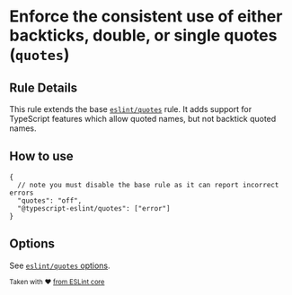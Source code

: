 # Enforce the consistent use of either backticks, double, or single quotes (`quotes`)

## Rule Details

This rule extends the base [`eslint/quotes`](https://eslint.org/docs/rules/quotes) rule.
It adds support for TypeScript features which allow quoted names, but not backtick quoted names.

## How to use

```jsonc
{
  // note you must disable the base rule as it can report incorrect errors
  "quotes": "off",
  "@typescript-eslint/quotes": ["error"]
}
```

## Options

See [`eslint/quotes` options](https://eslint.org/docs/rules/quotes#options).

<sup>Taken with ❤️ [from ESLint core](https://github.com/eslint/eslint/blob/master/docs/rules/quotes.md)</sup>
